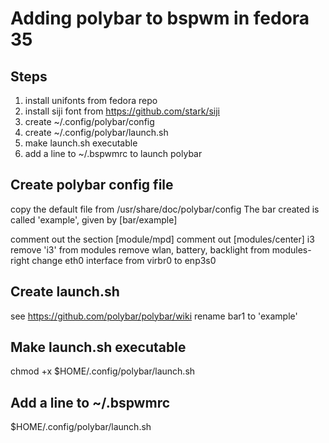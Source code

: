 # Adding polybar to bspwm in fedora 35

## Steps

1. install unifonts from fedora repo
1. install siji font from https://github.com/stark/siji
1. create ~/.config/polybar/config
1. create ~/.config/polybar/launch.sh
1. make launch.sh executable
1. add a line to ~/.bspwmrc to launch polybar

## Create polybar config file

copy the default file from /usr/share/doc/polybar/config
The bar created is called 'example', given by [bar/example]

comment out the section [module/mpd]
comment out [modules/center] i3
remove 'i3' from modules 
remove wlan, battery, backlight from modules-right
change eth0 interface from virbr0 to enp3s0
## Create launch.sh

see https://github.com/polybar/polybar/wiki
rename bar1 to 'example'

## Make launch.sh executable

chmod +x $HOME/.config/polybar/launch.sh

## Add a line to ~/.bspwmrc

$HOME/.config/polybar/launch.sh

